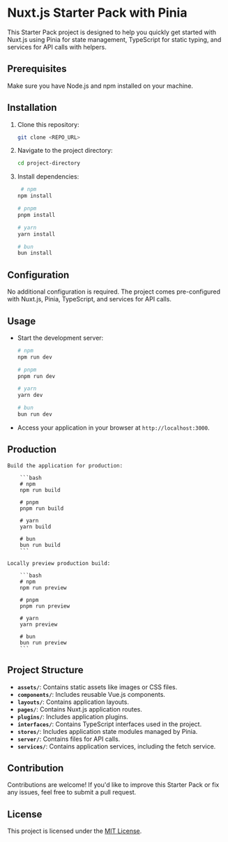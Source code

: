 # Nuxt.js Starter Pack with Pinia

This Starter Pack project is designed to help you quickly get started with Nuxt.js using Pinia for state management, TypeScript for static typing, and services for API calls with helpers.

## Prerequisites

Make sure you have Node.js and npm installed on your machine.

## Installation

1. Clone this repository:

   ```bash
   git clone <REPO_URL>
   ```

2. Navigate to the project directory:

   ```bash
   cd project-directory
   ```

3. Install dependencies:

   ```bash
    # npm
   npm install

   # pnpm
   pnpm install

   # yarn
   yarn install

   # bun
   bun install
   ```

## Configuration

No additional configuration is required. The project comes pre-configured with Nuxt.js, Pinia, TypeScript, and services for API calls.

## Usage

- Start the development server:

  ```bash
  # npm
  npm run dev

  # pnpm
  pnpm run dev

  # yarn
  yarn dev

  # bun
  bun run dev
  ```

- Access your application in your browser at `http://localhost:3000`.

## Production

    Build the application for production:

        ```bash
        # npm
        npm run build

        # pnpm
        pnpm run build

        # yarn
        yarn build

        # bun
        bun run build
        ```

    Locally preview production build:

        ```bash
        # npm
        npm run preview

        # pnpm
        pnpm run preview

        # yarn
        yarn preview

        # bun
        bun run preview
        ```

## Project Structure

- **`assets/`**: Contains static assets like images or CSS files.
- **`components/`**: Includes reusable Vue.js components.
- **`layouts/`**: Contains application layouts.
- **`pages/`**: Contains Nuxt.js application routes.
- **`plugins/`**: Includes application plugins.
- **`interfaces/`**: Contains TypeScript interfaces used in the project.
- **`stores/`**: Includes application state modules managed by Pinia.
- **`server/`**: Contains files for API calls.
- **`services/`**: Contains application services, including the fetch service.

## Contribution

Contributions are welcome! If you'd like to improve this Starter Pack or fix any issues, feel free to submit a pull request.

## License

This project is licensed under the [MIT License](LICENSE).

